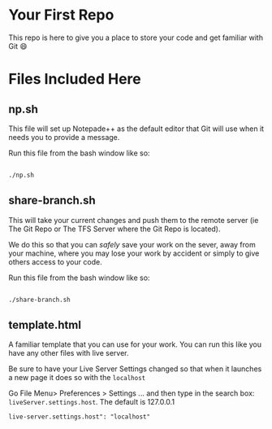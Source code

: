 # Your First Repo 
This repo is here to give you a place to store your code and get familiar with Git :smile:


# Files Included Here

## **np.sh**
This file will set up Notepade++ as the default editor that Git will use when it needs you to provide a message.

Run this file from the bash window like so:
``` bash

./np.sh

```


## **share-branch.sh**
This will take your current changes and push them to the remote server (ie The Git Repo or The TFS Server where the Git Repo is located). 

We do this so that you can _safely_ save your work on the sever, away from your machine, where you may lose your work by accident or simply to give others access to your code.  

Run this file from the bash window like so:
``` bash

./share-branch.sh

```


## **template.html**
A familiar template that you can use for your work. You can run this like you have any other files with live server.

Be sure to have your Live Server Settings changed so that when it launches a new page it does so with the ```localhost```

Go File Menu> Preferences > Settings ... and then type in the search box: ```liveServer.settings.host```. The default is 127.0.0.1

``` 
live-server.settings.host": "localhost"
```



